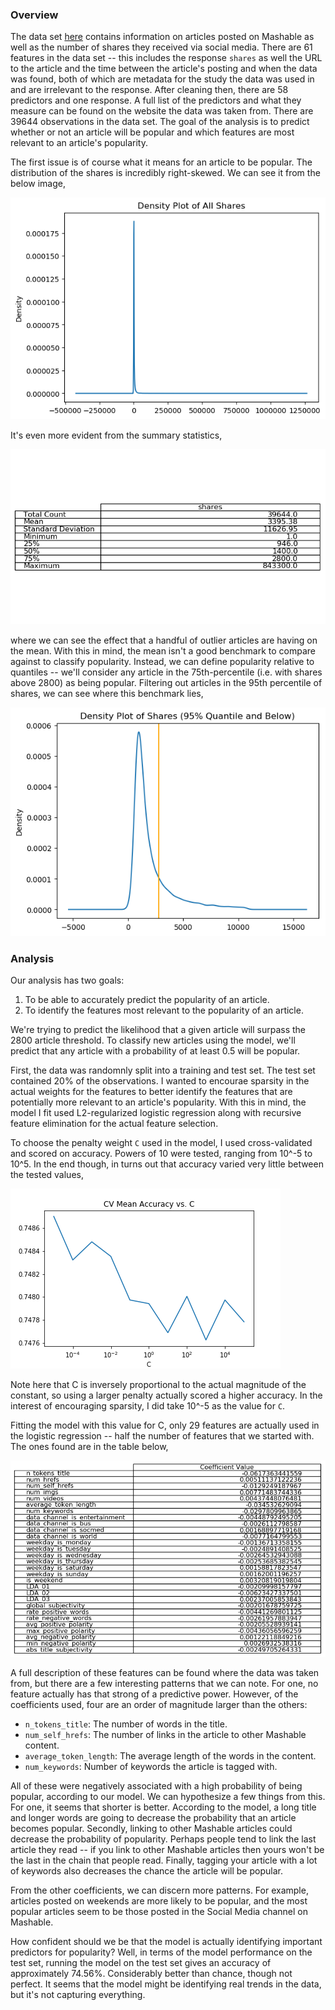 ### Overview

The data set [here](http://archive.ics.uci.edu/ml/datasets/Online+News+Popularity) contains information on articles posted on Mashable as well as the number of shares they received via social media. There are 61 features in the data set -- this includes the response `shares` as well the URL to the article and the time between the article's posting and when the data was found, both of which are metadata for the study the data was used in and are irrelevant to the response. After cleaning then, there are 58 predictors and one response. A full list of the predictors and what they measure can be found on the website the data was taken from. There are 39644 observations in the data set. The goal of the analysis is to predict whether or not an article will be popular and which features are most relevant to an article's popularity.

The first issue is of course what it means for an article to be popular. The distribution of the shares is incredibly right-skewed. We can see it from the below image,

![](../imgs/unfiltered_density.png)

It's even more evident from the summary statistics,

![](../imgs/summary_table.png)

where we can see the effect that a handful of outlier articles are having on the mean. With this in mind, the mean isn't a good benchmark to compare against to classify popularity. Instead, we can define popularity relative to quantiles -- we'll consider any article in the 75th-percentile (i.e. with shares above 2800) as being popular. Filtering out articles in the 95th percentile of shares, we can see where this benchmark lies,

![](../imgs/filtered_density.png)

### Analysis

Our analysis has two goals:

1. To be able to accurately predict the popularity of an article.
2. To identify the features most relevant to the popularity of an article.

 We're trying to predict the likelihood that a given article will surpass the 2800 article threshold. To classify new articles using the model, we'll predict that any article with a probability of at least 0.5 will be popular.

First, the data was randomnly split into a training and test set. The test set contained 20% of the observations. I wanted to encourae sparsity in the actual weights for the features to better identify the features that are potentially more relevant to an article's popularity. With this in mind, the model I fit used L2-regularized logistic regression along with recursive feature elimination for the actual feature selection.

To choose the penalty weight `C` used in the model, I used cross-validated and scored on accuracy. Powers of 10 were tested, ranging from 10^-5 to 10^5. In the end though, in turns out that accuracy varied very little between the tested values,

![](../imgs/cv_accuracy.png)

Note here that C is inversely proportional to the actual magnitude of the constant, so using a larger penalty actually scored a higher accuracy. In the interest of encouraging sparsity, I did take 10^-5 as the value for `C`.

Fitting the model with this value for C, only 29 features are actually used in the logistic regression -- half the number of features that we started with. The ones found are in the table below,

![](../imgs/coefficients.png)

A full description of these features can be found where the data was taken from, but there are a few interesting patterns that we can note. For one, no feature actually has that strong of a predictive power. However, of the coefficients used, four are an order of magnitude larger than the others:

- `n_tokens_title`: The number of words in the title.
- `num_self_hrefs`: The number of links in the article to other Mashable content.
- `average_token_length`: The average length of the words in the content.
- `num_keywords`: Number of keywords the article is tagged with.

All of these were negatively associated with a high probability of being popular, according to our model. We can hypothesize a few things from this. For one, it seems that shorter is better. According to the model, a long title and longer words are going to decrease the probability that an article becomes popular. Secondly, linking to other Mashable articles could decrease the probability of popularity. Perhaps people tend to link the last article they read -- if you link to other Mashable articles then yours won't be the last in the chain that people read. Finally, tagging your article with a lot of keywords also decreases the chance the article will be popular.

From the other coefficients, we can discern more patterns. For example, articles posted on weekends are more likely to be popular, and the most popular articles seem to be those posted in the Social Media channel on Mashable.

How confident should we be that the model is actually identifying important predictors for popularity? Well, in terms of the model performance on the test set, running the model on the test set gives an accuracy of approximately 74.56%. Considerably better than chance, though not perfect. It seems that the model might be identifying real trends in the data, but it's not capturing everything.

